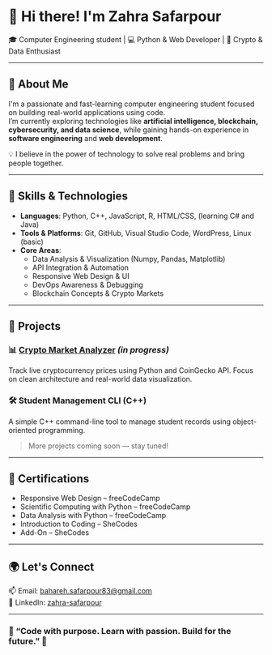 
# 👋 Hi there! I'm Zahra Safarpour

🎓 Computer Engineering student | 💻 Python & Web Developer | 🔐 Crypto & Data Enthusiast

---

## 🌟 About Me

I'm a passionate and fast-learning computer engineering student focused on building real-world applications using code.  
I’m currently exploring technologies like **artificial intelligence, blockchain, cybersecurity, and data science**, while gaining hands-on experience in **software engineering** and **web development**.

💡 I believe in the power of technology to solve real problems and bring people together.

---

## 🔧 Skills & Technologies

- **Languages**: Python, C++, JavaScript, R, HTML/CSS, (learning C# and Java)
- **Tools & Platforms**: Git, GitHub, Visual Studio Code, WordPress, Linux (basic)
- **Core Areas**:
  - Data Analysis & Visualization (Numpy, Pandas, Matplotlib)
  - API Integration & Automation
  - Responsive Web Design & UI
  - DevOps Awareness & Debugging
  - Blockchain Concepts & Crypto Markets

---

## 🚀 Projects

### 📊 [Crypto Market Analyzer](https://github.com/yourusername/crypto-market-analyzer) *(in progress)*
Track live cryptocurrency prices using Python and CoinGecko API. Focus on clean architecture and real-world data visualization.

### 🛠️ Student Management CLI (C++)
A simple C++ command-line tool to manage student records using object-oriented programming.


> More projects coming soon — stay tuned!

---

## 📜 Certifications

- Responsive Web Design – freeCodeCamp  
- Scientific Computing with Python – freeCodeCamp  
- Data Analysis with Python – freeCodeCamp  
- Introduction to Coding – SheCodes  
- Add-On – SheCodes  

---

## 🌍 Let's Connect

📫 Email: bahareh.safarpour83@gmail.com  
🔗 LinkedIn: [zahra-safarpour](https://www.linkedin.com/in/zahra-safarpour-617566367)

---

### 🚀 “Code with purpose. Learn with passion. Build for the future.” 🌟
